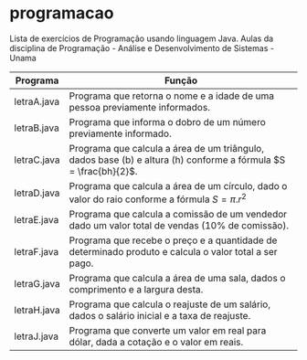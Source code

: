 # programacao

Lista de exercícios de Programação usando linguagem Java.
Aulas da disciplina de Programação - Análise e Desenvolvimento de Sistemas - Unama

|Programa | Função|
|---------|-------|
|letraA.java | Programa que retorna o nome e a idade de uma pessoa previamente informados.|
|letraB.java | Programa que informa o dobro de um número previamente informado.|
|letraC.java | Programa que calcula a área de um triângulo, dados base (b) e altura (h) conforme a fórmula $S = \frac{bh}{2}$.|
|letraD.java | Programa que calcula a área de um círculo, dado o valor do raio conforme a fórmula $S = \pi.r^2$|
|letraE.java | Programa que calcula a comissão de um vendedor dado um valor total de vendas (10% de comissão).|
|letraF.java | Programa que recebe o preço e a quantidade de determinado produto e calcula o valor total a ser pago.|
|letraG.java | Programa que calcula a área de uma sala, dados o comprimento e a largura desta.|
|letraH.java | Programa que calcula o reajuste de um salário, dados o salário inicial e a taxa de reajuste.|
|letraJ.java | Programa que converte um valor em real para dólar, dada a cotação e o valor em reais.|
